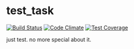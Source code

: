# test_task

[![Build Status](https://travis-ci.org/CountJr/test_task.svg?branch=master)](https://travis-ci.org/CountJr/test_task)
[![Code Climate](https://codeclimate.com/github/CountJr/test_task/badges/gpa.svg)](https://codeclimate.com/github/CountJr/test_task)
[![Test Coverage](https://codeclimate.com/github/CountJr/test_task/badges/coverage.svg)](https://codeclimate.com/github/CountJr/test_task/coverage)

just test. no more special about it.
